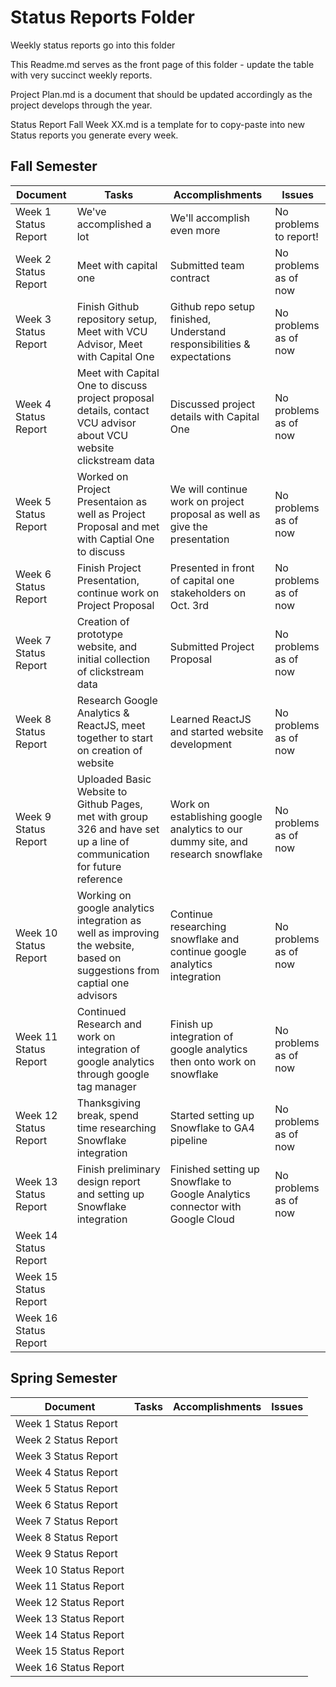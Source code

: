 # Status Reports Folder
Weekly status reports go into this folder

This Readme.md serves as the front page of this folder - update the table with very succinct weekly reports.

Project Plan.md is a document that should be updated accordingly as the project develops through the year.

Status Report Fall Week XX.md is a template for to copy-paste into new Status reports you generate every week.

## Fall Semester

| Document | Tasks | Accomplishments | Issues |
|---|---|---|---|
| Week 1 Status Report | We've accomplished a lot | We'll accomplish even more | No problems to report! |
| Week 2 Status Report | Meet with capital one | Submitted team contract | No problems as of now |
| Week 3 Status Report | Finish Github repository setup, Meet with VCU Advisor, Meet with Capital One| Github repo setup finished, Understand responsibilities & expectations| No problems as of now |
| Week 4 Status Report | Meet with Capital One to discuss project proposal details, contact VCU advisor about VCU website clickstream data | Discussed project details with Capital One| No problems as of now |
| Week 5 Status Report | Worked on Project Presentaion as well as Project Proposal and met with Captial One to discuss | We will continue work on project proposal as well as give the presentation | No problems as of now |
| Week 6 Status Report | Finish Project Presentation, continue work on Project Proposal | Presented in front of capital one stakeholders on Oct. 3rd | No problems as of now |
| Week 7 Status Report | Creation of prototype website, and initial collection of clickstream data | Submitted Project Proposal | No problems as of now |
| Week 8 Status Report | Research Google Analytics & ReactJS, meet together to start on creation of website| Learned ReactJS and started website development| No problems as of now|
| Week 9 Status Report | Uploaded Basic Website to Github Pages, met with group 326 and have set up a line of communication for future reference| Work on establishing google analytics to our dummy site, and research snowflake | No problems as of now |
| Week 10 Status Report | Working on google analytics integration as well as improving the website, based on suggestions from captial one advisors | Continue researching snowflake and continue google analytics integration | No problems as of now |
| Week 11 Status Report | Continued Research and work on integration of google analytics through google tag manager | Finish up integration of google analytics then onto work on snowflake | No problems as of now |
| Week 12 Status Report | Thanksgiving break, spend time researching Snowflake integration| Started setting up Snowflake to GA4 pipeline | No problems as of now|
| Week 13 Status Report | Finish preliminary design report and setting up Snowflake integration| Finished setting up Snowflake to Google Analytics connector with Google Cloud| No problems as of now|
| Week 14 Status Report | | | |
| Week 15 Status Report | | | |
| Week 16 Status Report | | | |

## Spring Semester

| Document | Tasks | Accomplishments| Issues |
|---|---|---|---|
| Week 1 Status Report | | | |
| Week 2 Status Report | | | |
| Week 3 Status Report | | | |
| Week 4 Status Report | | | |
| Week 5 Status Report | | | |
| Week 6 Status Report | | | |
| Week 7 Status Report | | | |
| Week 8 Status Report | | | |
| Week 9 Status Report | | | |
| Week 10 Status Report | | | |
| Week 11 Status Report | | | |
| Week 12 Status Report | | | |
| Week 13 Status Report | | | |
| Week 14 Status Report | | | |
| Week 15 Status Report | | | |
| Week 16 Status Report | | | |

